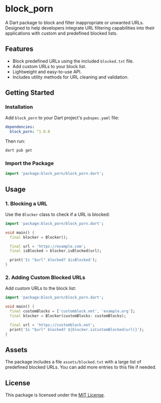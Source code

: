 # block_porn

A Dart package to block and filter inappropriate or unwanted URLs. Designed to help developers integrate URL filtering capabilities into their applications with custom and predefined blocked lists.

## Features

- Block predefined URLs using the included `blocked.txt` file.
- Add custom URLs to your block list.
- Lightweight and easy-to-use API.
- Includes utility methods for URL cleaning and validation.

## Getting Started

### Installation

Add `block_porn` to your Dart project's `pubspec.yaml` file:

```yaml
dependencies:
  block_porn: ^1.0.0
```

Then run:

```bash
dart pub get
```

### Import the Package

```dart
import 'package:block_porn/block_porn.dart';
```

## Usage

### 1. Blocking a URL

Use the `Blocker` class to check if a URL is blocked:

```dart
import 'package:block_porn/block_porn.dart';

void main() {
  final blocker = Blocker();

  final url = 'https://example.com';
  final isBlocked = blocker.isBlocked(url);

  print('Is "$url" blocked? $isBlocked');
}
```

### 2. Adding Custom Blocked URLs

Add custom URLs to the block list:

```dart
import 'package:block_porn/block_porn.dart';

void main() {
  final customBlocks = ['customblock.net', 'example.org'];
  final blocker = Blocker(customBlocks: customBlocks);

  final url = 'https://customblock.net';
  print('Is "$url" blocked? ${blocker.isCustomBlocked(url)}');
}
```

## Assets

The package includes a file `assets/blocked.txt` with a large list of predefined blocked URLs. You can add more entries to this file if needed.

## License

This package is licensed under the [MIT License](LICENSE).
